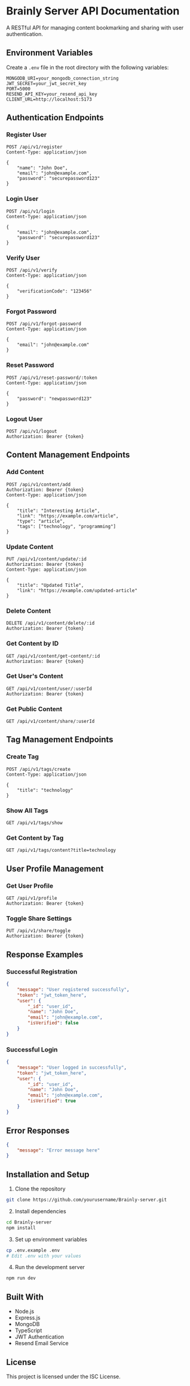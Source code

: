 # Brainly Server API Documentation

A RESTful API for managing content bookmarking and sharing with user authentication.

## Environment Variables

Create a `.env` file in the root directory with the following variables:

```env
MONGODB_URI=your_mongodb_connection_string
JWT_SECRET=your_jwt_secret_key
PORT=5000
RESEND_API_KEY=your_resend_api_key
CLIENT_URL=http://localhost:5173
```

## Authentication Endpoints

### Register User
```http
POST /api/v1/register
Content-Type: application/json

{
    "name": "John Doe",
    "email": "john@example.com",
    "password": "securepassword123"
}
```

### Login User
```http
POST /api/v1/login
Content-Type: application/json

{
    "email": "john@example.com",
    "password": "securepassword123"
}
```

### Verify User
```http
POST /api/v1/verify
Content-Type: application/json

{
    "verificationCode": "123456"
}
```

### Forgot Password
```http
POST /api/v1/forgot-password
Content-Type: application/json

{
    "email": "john@example.com"
}
```

### Reset Password
```http
POST /api/v1/reset-password/:token
Content-Type: application/json

{
    "password": "newpassword123"
}
```

### Logout User
```http
POST /api/v1/logout
Authorization: Bearer {token}
```

## Content Management Endpoints

### Add Content
```http
POST /api/v1/content/add
Authorization: Bearer {token}
Content-Type: application/json

{
    "title": "Interesting Article",
    "link": "https://example.com/article",
    "type": "article",
    "tags": ["technology", "programming"]
}
```

### Update Content
```http
PUT /api/v1/content/update/:id
Authorization: Bearer {token}
Content-Type: application/json

{
    "title": "Updated Title",
    "link": "https://example.com/updated-article"
}
```

### Delete Content
```http
DELETE /api/v1/content/delete/:id
Authorization: Bearer {token}
```

### Get Content by ID
```http
GET /api/v1/content/get-content/:id
Authorization: Bearer {token}
```

### Get User's Content
```http
GET /api/v1/content/user/:userId
Authorization: Bearer {token}
```

### Get Public Content
```http
GET /api/v1/content/share/:userId
```

## Tag Management Endpoints

### Create Tag
```http
POST /api/v1/tags/create
Content-Type: application/json

{
    "title": "technology"
}
```

### Show All Tags
```http
GET /api/v1/tags/show
```

### Get Content by Tag
```http
GET /api/v1/tags/content?title=technology
```

## User Profile Management

### Get User Profile
```http
GET /api/v1/profile
Authorization: Bearer {token}
```

### Toggle Share Settings
```http
PUT /api/v1/share/toggle
Authorization: Bearer {token}
```

## Response Examples

### Successful Registration
```json
{
    "message": "User registered successfully",
    "token": "jwt_token_here",
    "user": {
        "_id": "user_id",
        "name": "John Doe",
        "email": "john@example.com",
        "isVerified": false
    }
}
```

### Successful Login
```json
{
    "message": "User logged in successfully",
    "token": "jwt_token_here",
    "user": {
        "_id": "user_id",
        "name": "John Doe",
        "email": "john@example.com",
        "isVerified": true
    }
}
```

## Error Responses

```json
{
    "message": "Error message here"
}
```

## Installation and Setup

1. Clone the repository
```bash
git clone https://github.com/yourusername/Brainly-server.git
```

2. Install dependencies
```bash
cd Brainly-server
npm install
```

3. Set up environment variables
```bash
cp .env.example .env
# Edit .env with your values
```

4. Run the development server
```bash
npm run dev
```

## Built With
- Node.js
- Express.js
- MongoDB
- TypeScript
- JWT Authentication
- Resend Email Service

## License
This project is licensed under the ISC License.


